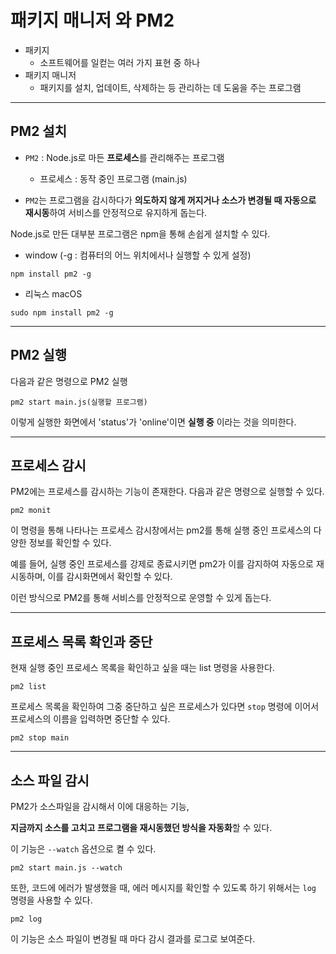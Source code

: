 # 패키지 매니저 와 PM2

- 패키지 
    - 소프트웨어를 일컫는 여러 가지 표현 중 하나
- 패키지 매니저
    - 패키지를 설치, 업데이트, 삭제하는 등 관리하는 데 도움을 주는 프로그램

---

## PM2 설치

- `PM2` : Node.js로 마든 **프로세스**를 관리해주는 프로그램
    - 프로세스 : 동작 중인 프로그램 (main.js)

- `PM2`는 프로그램을 감시하다가 **의도하지 않게 꺼지거나 소스가 변경될 때 자동으로 재시동**하여 서비스를 안정적으로 유지하게 돕는다.

Node.js로 만든 대부분 프로그램은 npm을 통해 손쉽게 설치할 수 있다.

- window (-g : 컴퓨터의 어느 위치에서나 실행할 수 있게 설정)

```
npm install pm2 -g
```

- 리눅스 macOS

```
sudo npm install pm2 -g
```

---

## PM2 실행

다음과 같은 명령으로 PM2 실행

```
pm2 start main.js(실행할 프로그램)
```

이렇게 실행한 화면에서 'status'가 'online'이면 **실행 중** 이라는 것을 의미한다.

---

## 프로세스 감시

PM2에는 프로세스를 감시하는 기능이 존재한다. 다음과 같은 명령으로 실행할 수 있다.

```
pm2 monit
```

이 명령을 통해 나타나는 프로세스 감시창에서는 pm2를 통해 실행 중인 프로세스의 다양한 정보를 확인할 수 있다.

예를 들어, 실행 중인 프로세스를 강제로 종료시키면 pm2가 이를 감지하여 자동으로 재시동하며, 이를 감시화면에서 확인할 수 있다.

이런 방식으로 PM2를 통해 서비스를 안정적으로 운영할 수 있게 돕는다.


---

## 프로세스 목록 확인과 중단

현재 실행 중인 프로세스 목록을 확인하고 싶을 때는 list 명령을 사용한다.

```
pm2 list
```

프로세스 목록을 확인하여 그중 중단하고 싶은 프로세스가 있다면 `stop` 명령에 이어서 프로세스의 이름을 입력하면 중단할 수 있다.

```
pm2 stop main
```

---

## 소스 파일 감시

PM2가 소스파일을 감시해서 이에 대응하는 기능, 

**지금까지 소스를 고치고 프로그램을 재시동했던 방식을 자동화**할 수 있다.

이 기능은 `--watch` 옵션으로 켤 수 있다.

```
pm2 start main.js --watch
```

또한, 코드에 에러가 발생했을 때, 에러 메시지를 확인할 수 있도록 하기 위해서는 `log` 명령을 사용할 수 있다.

```
pm2 log
```

이 기능은 소스 파일이 변경될 때 마다 감시 결과를 로그로 보여준다.